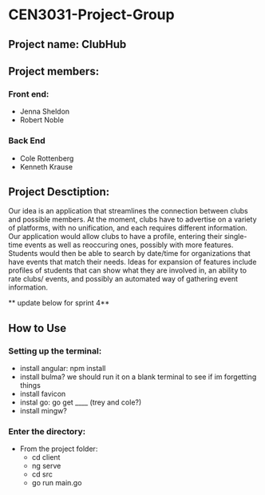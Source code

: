 # CEN3031-Project-Group
## Project name: ClubHub
## Project members:
### Front end:
 - Jenna Sheldon 
-  Robert Noble
### Back End
- Cole Rottenberg
- Kenneth Krause
## Project Desctiption:
Our idea is an application that streamlines the connection between clubs and possible members. At the moment, clubs have to advertise on a variety of platforms, with no unification, and each requires different information.  Our application would allow clubs to have a profile, entering their single-time events as well as reoccuring ones, possibly with more features. Students would then be able to search by date/time for organizations that have events that match their needs. 
Ideas for expansion of features include profiles of students that can show what they are involved in, an ability to rate clubs/ events, and possibly an automated way of gathering event information.

** update below for sprint 4**
## How to Use
### Setting up the terminal:
- install angular: npm install
- install bulma? we should run it on a blank terminal to see if im forgetting things
- install favicon
- instal go: go get ____ (trey and cole?)
- install mingw?

### Enter the directory:
- From the project folder:
   - cd client
   - ng serve
   - cd src
   - go run main.go
